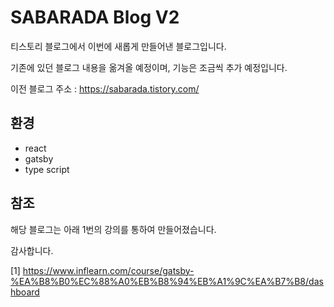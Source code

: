 # SABARADA Blog V2

티스토리 블로그에서 이번에 새롭게 만들어낸 블로그입니다.

기존에 있던 블로그 내용을 옮겨올 예정이며, 기능은 조금씩 추가 예정입니다.

이전 블로그 주소 : https://sabarada.tistory.com/

## 환경

- react
- gatsby
- type script

## 참조

해당 블로그는 아래 1번의 강의를 통하여 만들어졌습니다.

감사합니다.

[1] https://www.inflearn.com/course/gatsby-%EA%B8%B0%EC%88%A0%EB%B8%94%EB%A1%9C%EA%B7%B8/dashboard

